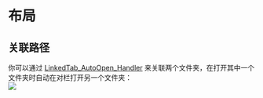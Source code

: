 # 布局
## 关联路径
你可以通过 [LinkedTab_AutoOpen_Handler](https://resource.dopus.com/t/linkedtab-autoopen-handler-open-related-folder-tabs-automatically/17850) 来关联两个文件夹，在打开其中一个文件夹时自动在对栏打开另一个文件夹：  
![](https://resource.dopus.com/uploads/default/original/2X/8/869ace9e60eb6b42cbb49c52fdf78b476ac9bf64.png)
